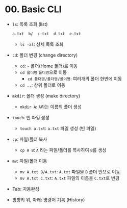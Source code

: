 # 00. Basic CLI

- `ls`: 목록 조회 (list)

  ```bash
  a.txt  b/  c.txt  d.txt  e.txt
  ```

  - `ls -al`: 상세 목록 조회

- `cd`: 폴더 변경 (change directory)
  - `cd`: `~` 폴더(Home 폴더)로 이동
  - `cd 폴더명`:`폴더명`으로 이동
    - `cd 폴더명/폴더명/폴더명`: 여러개의 폴더 한번에 이동
  - `cd ..`: 상위 폴더로 이동
- `mkdir`: 폴더 생성 (make directory)
  - `mkdir A`: `A`라는 이름의 폴더 생성
- `touch`: 빈 파일 생성
  - `touch a.txt`: `a.txt` 파일 생성 (빈 파일)
- `cp`: 파일/폴더 복사
  - `cp A B`: `A` 라는 파일/폴더를 복사하여 `B`를 생성
- `mv`: 파일/폴더 이동
  - `mv A.txt B/A.txt`: `A.txt` 파일을 `B` 폴더 안으로 이동
  - `mv A.txt C.txt`: `A.txt` 파일의 이름을 `C.txt`로 변경
- Tab: 자동완성
- 방향키 위, 아래: 명령어 기록 (History)